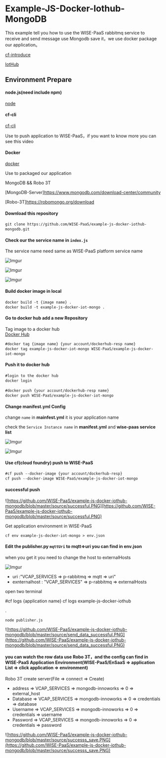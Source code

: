 # Example-JS-Docker-Iothub-MongoDB

This example tell you how to use the WISE-PaaS rabbitmq service to receive and send message use Mongodb save it，we use docker package our application。

[cf-introduce](https://advantech.wistia.com/medias/ll0ov3ce9e)

[IotHub](https://advantech.wistia.com/medias/up3q2vxvn3)

## Environment Prepare

#### node.js(need include npm)

[node](https://nodejs.org/en/)

#### cf-cli

[cf-cli](https://docs.cloudfoundry.org/cf-cli/install-go-cli.html)

Use to push application to WISE-PaaS，if you want to know more you can see this video

#### Docker

[docker](https://www.docker.com/)

Use to packaged our application

MongoDB && Robo 3T

[MongoDB-Server]https://www.mongodb.com/download-center/community

[Robo-3T]https://robomongo.org/download

#### Download this repository

    git clone https://github.com/WISE-PaaS/example-js-docker-iothub-mongodb.git

#### Check our the service name in `index.js`

The service name need same as WISE-PaaS platform service name

![Imgur](https://i.imgur.com/6777rmg.png)

![Imgur](https://i.imgur.com/Q6W8Z0S.png)

![Imgur](https://i.imgur.com/5fMbEiX.png)

#### Build docker image in local

    docker build -t {image name} .
    docker build -t example-js-docker-iot-mongo .

#### Go to docker hub add a new **Repository**

Tag image to a docker hub  
[Docker Hub](https://hub.docker.com/)

    #docker tag {image name} {your account/dockerhub-resp name}
    docker tag example-js-docker-iot-mongo WISE-PaaS/example-js-docker-iot-mongo

#### Push it to docker hub

    #login to the docker hub
    docker login

    #docker push {your account/dockerhub-resp name}
    docker push WISE-PaaS/example-js-docker-iot-mongo

#### Change **manifest.yml** Config

change `name` in **mainfest.yml** it is your application name

check the `Service Instance name` in **manifest.yml** and **wise-paas service list**

![Imgur](https://i.imgur.com/VVMcYO8.png)

![Imgur](https://i.imgur.com/9KeaeJ8.png)

#### Use cf(cloud foundry) push to WISE-PaaS

    #cf push --docker-image {your account/dockerhub-resp}
    cf push --docker-image WISE-PaaS/example-js-docker-iot-mongo

#### successful push

![https://github.com/WISE-PaaS/example-js-docker-iothub-mongodb/blob/master/source/successful.PNG](https://github.com/WISE-PaaS/example-js-docker-iothub-mongodb/blob/master/source/successful.PNG)

Get application environment in WISE-PaaS

    cf env example-js-docker-iot-mongo > env.json

#### Edit the **publisher.py** `mqttUri` to mqtt=>uri you can find in env.json

when you get it you need to change the host to externalHosts

![Imgur](https://i.imgur.com/xErDczu.png)

- uri :"VCAP_SERVICES => p-rabbitmq => mqtt => uri"
- exnternalhost : "VCAP_SERVICES" => p-rabbitmq => externalHosts

open two terminal

#cf logs {application name}
cf logs example-js-docker-iothub

.

    node publisher.js

![https://github.com/WISE-PaaS/example-js-docker-iothub-mongodb/blob/master/source/send_data_successful.PNG](https://github.com/WISE-PaaS/example-js-docker-iothub-mongodb/blob/master/source/send_data_successful.PNG)

#### you can watch the row data use Robo 3T，and the config can find in WISE-PaaS Application Environment(WISE-PaaS/EnSaaS => application List => click application => environment)

Robo 3T create server(File => connect => Create)

- address => VCAP_SERVICES => mongodb-innoworks => 0 => external_host
- Database => VCAP_SERVICES => mongodb-innoworks => 0 => credentials => database
- Username => VCAP_SERVICES => mongodb-innoworks => 0 => credentials => username
- Password => VCAP_SERVICES => mongodb-innoworks => 0 => credentials => password

![https://github.com/WISE-PaaS/example-js-docker-iothub-mongodb/blob/master/source/successs_save.PNG](https://github.com/WISE-PaaS/example-js-docker-iothub-mongodb/blob/master/source/successs_save.PNG)

